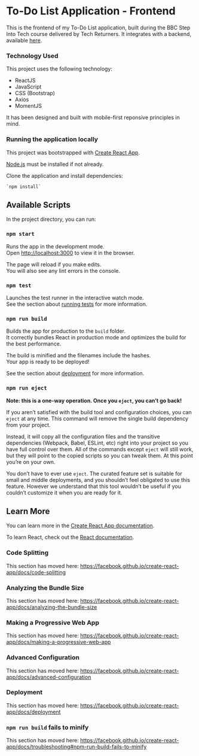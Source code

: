 # To-Do List Application - Frontend

This is the frontend of my To-Do List application, built during the BBC Step Into Tech course delivered by Tech Returners. It integrates with a backend, available [here](https://github.com/rosie-i/todo-app-backend).

<!-- The hosted version of the application is available here: [https://github.com/whatever-link-here](https://github.com/whatever-link-here).-->

### Technology Used

This project uses the following technology:

- ReactJS
- JavaScript
- CSS (Bootstrap)
- Axios
- MomentJS

It has been designed and built with mobile-first reponsive principles in mind.

<!--(Maybe add photos here of different device sizes?)-->

<!-- Could also add in component tree using this model:
todo-app-frontend
├── README.md
├── node_modules
├── package.json
├── package-lock.json
├── .gitignore
├── public
│   ├── favicon.ico
│   ├── index.html
│   ├── manifest.json
│   └── style.css 
└── src
    ├── index.js
    └── components
        └── App.js
            ├── ....
            │   ├── 
            │   ├── 
            │   ├── 
            │   └── 
            │
            ├── ....
            ├── ....
            │   └── ....
            │       ├── 
            │       └── 
            └── ....
                ├── 
                └── 
-->


### Running the application locally

This project was bootstrapped with [Create React App](https://github.com/facebook/create-react-app).

[Node.js](https://nodejs.org/en/) must be installed if not already.

Clone the application and install dependencies:

    `npm install`


## Available Scripts

In the project directory, you can run:

### `npm start`

Runs the app in the development mode.<br />
Open [http://localhost:3000](http://localhost:3000) to view it in the browser.

The page will reload if you make edits.<br />
You will also see any lint errors in the console.

### `npm test`

Launches the test runner in the interactive watch mode.<br />
See the section about [running tests](https://facebook.github.io/create-react-app/docs/running-tests) for more information.

### `npm run build`

Builds the app for production to the `build` folder.<br />
It correctly bundles React in production mode and optimizes the build for the best performance.

The build is minified and the filenames include the hashes.<br />
Your app is ready to be deployed!

See the section about [deployment](https://facebook.github.io/create-react-app/docs/deployment) for more information.

### `npm run eject`

**Note: this is a one-way operation. Once you `eject`, you can’t go back!**

If you aren’t satisfied with the build tool and configuration choices, you can `eject` at any time. This command will remove the single build dependency from your project.

Instead, it will copy all the configuration files and the transitive dependencies (Webpack, Babel, ESLint, etc) right into your project so you have full control over them. All of the commands except `eject` will still work, but they will point to the copied scripts so you can tweak them. At this point you’re on your own.

You don’t have to ever use `eject`. The curated feature set is suitable for small and middle deployments, and you shouldn’t feel obligated to use this feature. However we understand that this tool wouldn’t be useful if you couldn’t customize it when you are ready for it.

## Learn More

You can learn more in the [Create React App documentation](https://facebook.github.io/create-react-app/docs/getting-started).

To learn React, check out the [React documentation](https://reactjs.org/).

### Code Splitting

This section has moved here: https://facebook.github.io/create-react-app/docs/code-splitting

### Analyzing the Bundle Size

This section has moved here: https://facebook.github.io/create-react-app/docs/analyzing-the-bundle-size

### Making a Progressive Web App

This section has moved here: https://facebook.github.io/create-react-app/docs/making-a-progressive-web-app

### Advanced Configuration

This section has moved here: https://facebook.github.io/create-react-app/docs/advanced-configuration

### Deployment

This section has moved here: https://facebook.github.io/create-react-app/docs/deployment

### `npm run build` fails to minify

This section has moved here: https://facebook.github.io/create-react-app/docs/troubleshooting#npm-run-build-fails-to-minify

